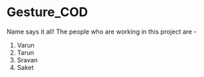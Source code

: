 # Gesture_COD
Name says it all!
The people who are working in this project are - 
1. Varun
2. Tarun
3. Sravan
4. Saket
